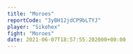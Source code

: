 ```yaml
---
title: "Moroes"
reportCode: "3yBH12jdCP9bLTYJ"
player: "Sikohex"
fight: "Moroes"
date: 2021-06-07T18:57:55.202000+00:00
---
```

